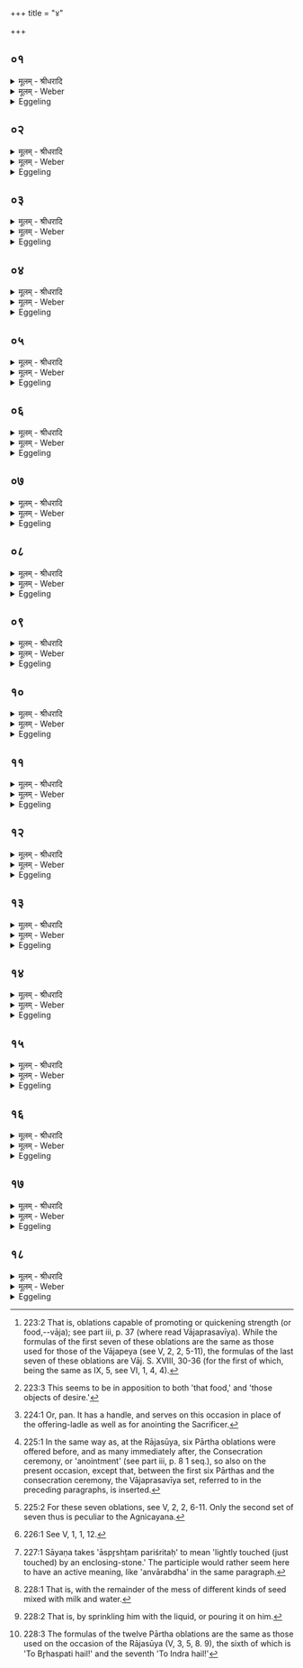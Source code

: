 +++
title = "४"

+++


## ०१
<details><summary>मूलम् - श्रीधरादि</summary>

अथा᳘तो व्वाजप्रसवी᳘यं जुहोति॥  
(त्य᳘) अ᳘न्नं वै व्वा᳘जो ऽन्नप्रसवी᳘यᳫँ᳭ हास्यैतद᳘न्नमे᳘वास्मा ऽएते᳘न प्र᳘सौति॥
</details>

<details><summary>मूलम् - Weber</summary>

अथा᳘तो वाजप्रसवी᳘यं जुहोति॥  
अ᳘न्नं वै वा᳘जो ऽन्नप्रसवी᳘यᳫं हास्यैतद᳘न्नमेॗवास्मा एते᳘न प्र᳘सौति॥
</details>

<details><summary>Eggeling</summary>

1. He then offers the Vājaprasavīya [^egg_379] (set of fourteen libations),--'vāja' (strength, sustenance) means food (anna): it thus is an 'anna-prasavīya' for him, and it is food he thereby raises (pra-sū) for him (Agni).

[^egg_379]: 223:2 That is, oblations capable of promoting or quickening strength (or food,--vāja); see part iii, p. 37 (where read Vājaprasavīya). While the formulas of the first seven of these oblations are the same as those used for those of the Vājapeya (see V, 2, 2, 5-11), the formulas of the last seven of these oblations are Vāj. S. XVIII, 30-36 (for the first of which, being the same as IX, 5, see VI, 1, 4, 4).
</details>

## ०२
<details><summary>मूलम् - श्रीधरादि</summary>

(त्ये) एतद्वा᳘ ऽएनं देवाः᳘॥  
(ऽ) एतेना᳘न्नेन प्री᳘त्वैतैः का᳘मैरभिषि᳘च्यैत᳘या व्व᳘सोर्धा᳘रया᳘ ऽथैनमेतद्भू᳘य ऽए᳘वाप्रीणंस्त᳘थै᳘वैनमय᳘मेत᳘देतेना᳘न्नेन प्री᳘त्वैतैः का᳘मैरभिषि᳘च्यैत᳘या व्व᳘सोर्धा᳘रया᳘ ऽथैनमेतद्भू᳘य ऽएव᳘ प्रीणाति॥
</details>

<details><summary>मूलम् - Weber</summary>

एतद्वा᳘ एनं देवाः᳟॥  
एतेना᳘न्नेन प्रीॗत्वैतैः का᳘मैरभिषि᳘च्यैत᳘या व᳘सोर्धा᳘रया᳘थैनमेतद्भू᳘य एॗवाप्रीणंस्त᳘थैॗवैनमय᳘मेत᳘देतेना᳘न्नेन प्रीॗत्वैतैः का᳘मैरभिषि᳘च्यैत᳘या व᳘सोर्धा᳘रया᳘थैनमेतद्भू᳘य एव᳘ प्रीणाति॥
</details>

<details><summary>Eggeling</summary>

2. For the gods, now that they had gratified him by that food, and consecrated him by those objects of desire, (to wit) by that stream of wealth [^egg_380], hereby gratified him once more; and in like manner does this (Sacrificer), now that he has gratified him by that food, and consecrated him by those objects of desire, that shower of wealth, hereby gratify him once more.

[^egg_380]: 223:3 This seems to be in apposition to both 'that food,' and 'those objects of desire.'
</details>

## ०३
<details><summary>मूलम् - श्रीधरादि</summary>

य᳘द्वे᳘वैत᳘द्वाजप्रसवी᳘यं जुहो᳘ति॥  
(त्य) अभिषेक᳘ ऽए᳘वास्यैष᳘ ऽएतद्वा᳘ ऽएनं देवा᳘ ऽएतेना᳘न्नेन प्री᳘त्वैतैः का᳘मैरभिषि᳘च्यैत᳘या व्व᳘सोर्धा᳘रया᳘ ऽथैनमेतद्भू᳘य ऽए᳘वा᳘भ्यषिञ्चंस्त᳘थै᳘वैनमय᳘मेत᳘देतेना᳘न्नेन[[!!]] प्री᳘त्वैतैः का᳘मैरभिषि᳘च्यैत᳘या व्व᳘सोर्धा᳘रया᳘ ऽथैनमेतद्भू᳘य ऽए᳘वाभि᳘षिञ्चति॥
</details>

<details><summary>मूलम् - Weber</summary>

य᳘द्वेॗवैत᳘द्वाजप्रसवी᳘यं जुहो᳘ति॥  
अभिषेक᳘ एॗवास्यैष᳘ एतद्वा᳘ एतं देवा᳘ एतेना᳘न्नेन प्रीॗत्वैतैः का᳘मैरभिषि᳘च्यैत᳘या व᳘सोर्धा᳘रया᳘थैनमेतद्भू᳘य एॗवाभ्य᳘षिञ्चंस्त᳘थैॗवैनमय᳘मेत᳘देतेना᳘न्नेन प्रीॗत्वैतैः का᳘मैरभिषि᳘च्यैत᳘या व᳘सोर्धा᳘रया᳘थैनमेतद्भू᳘य एॗवाभि᳘षिञ्चति॥
</details>

<details><summary>Eggeling</summary>

3. And, again, as to why he offers the Vājaprasavīya. This, to be sure, is his (Agni's) Abhisheka. For, the gods, having gratified him by that food, and consecrated him by those objects of desire, (to wit) by that shower of wealth, then by this (offering) consecrated him once more; and in like manner does this (Sacrificer), having gratified him by that food, and consecrated him by those objects of desire, that shower of wealth, hereby consecrate him once more.
</details>

## ०४
<details><summary>मूलम् - श्रीधरादि</summary>

सर्व्वौषधं᳘ भवति॥  
स᳘र्व्वमेतद᳘न्नं य᳘त्सर्व्वौषधᳫँ᳭ स᳘र्व्वेणै᳘वैनमेतद᳘न्नेन प्रीणात्य᳘थो स᳘र्व्वेणै᳘वैनमेतद᳘न्नेनाभि᳘षिञ्चति ते᳘षामे᳘कम᳘न्नमु᳘द्धरेत्त᳘स्य᳘ नाश्नीयाद्यावज्जी᳘वमौ᳘दुम्बरेण चमसेनौ᳘दुम्बरेण स्रुवे᳘ण त᳘योरुक्तो ब᳘न्धुश्च᳘तुस्रक्ती भवतश्च᳘तस्रो वै दि᳘शः स᳘र्व्वाभ्य ऽए᳘वैनमेत᳘द्दिग्भ्यो᳘ ऽन्नेन प्रीणात्य᳘थो स᳘र्व्वाभ्य ऽए᳘वैनमेत᳘द्दिग्भ्यो᳘ ऽन्नेनाभि᳘षिञ्चति॥
</details>

<details><summary>मूलम् - Weber</summary>

सर्वौषध᳘म् भवति॥  
स᳘र्वमेतद᳘न्नं य᳘त्सर्वौषधᳫं स᳘र्वेणैॗवैनमेतद᳘न्नेन प्रीणात्य᳘थो स᳘र्वेणैॗवैनमेतद᳘न्नेनाभि᳘षिञ्चति ते᳘षामे᳘कम᳘न्नमु᳘द्धरेत्त᳘स्यॗ नाश्नीयाद्यावज्जी᳘वमौ᳘दुम्बरेण चमसेनौ᳘दुम्बरेण स्रुवे᳘ण त᳘योरुक्तो ब᳘न्धुश्च᳘तुःस्रक्तो भवतश्च᳘तस्रो वै दि᳘शः स᳘र्वाभ्य एॗवैनमेत᳘द्दिग्भ्यो᳘ ऽन्नेन प्रीणात्य᳘थो स᳘र्वाभ्य एॗवैनमेत᳘द्दिग्भ्यो᳘ ऽन्नेनाभि᳘षिञ्चति॥
</details>

<details><summary>Eggeling</summary>

4. It consists of (seeds of) all (kinds of) plants,--that which consists of all plants is all food: he thus gratifies him with all food, and with all food he thus consecrates him. Let him set aside one of these kinds of food, and not eat thereof as long as he lives. With an udumbara (ficus glomerata) cup [^egg_381] and an udumbara dipping-spoon (he offers): the significance of these two has been explained. They are both four-cornered,--there are four quarters: he thus gratifies him with food from every quarter, and by means of food from every quarter he thus consecrates him.

[^egg_381]: 224:1 Or, pan. It has a handle, and serves on this occasion in place of the offering-ladle as well as for anointing the Sacrificer.
</details>

## ०५
<details><summary>मूलम् - श्रीधरादि</summary>

य᳘द्वे᳘वैत᳘द्वाजप्रसवी᳘यं जुहो᳘ति॥  
(त्ये) एता᳘ ह देव᳘ताः सुता᳘ ऽएते᳘न सवे᳘न ये᳘नैत᳘त्सोष्य᳘माणो भ᳘वति ऽता᳘ ऽए᳘वैत᳘त्प्रीणाति ता᳘ ऽअस्मा ऽइष्टाः᳘ प्रीता᳘ ऽएत᳘ᳫँ᳘ सवम᳘नुमन्यन्ते ता᳘भिर᳘नुमतः सूयते य᳘स्मै वै रा᳘जानो राज्य᳘मनुम᳘न्यन्ते स रा᳘जा भवति न स य᳘स्मै न तद्य᳘दग्नौ᳘ जुहो᳘ति त᳘दग्नि᳘मभि᳘षिञ्चत्य᳘थो य᳘देता᳘भ्यो देव᳘ताभ्यो जुहो᳘ति त᳘दु ता᳘न्देवा᳘न्प्रीणाति य᳘ ऽएत᳘स्य सवस्ये᳘शते॥
</details>

<details><summary>मूलम् - Weber</summary>

य᳘द्वेॗवैत᳘द्वाजप्रसवी᳘यं जुहो᳘ति॥  
एता᳘ ह देव᳘ताः सुता᳘ एते᳘न सवे᳘न ये᳘नैत᳘त्सोष्य᳘माणो भ᳘वति ता᳘ एॗवैत᳘त्प्रीणाति ता᳘ अस्मा इष्टाः᳘ प्रीता᳘ एत᳘ᳫं᳘ सवम᳘नुमन्यन्ते ता᳘भिर᳘नुमतः सूयते य᳘स्मै वै रा᳘जानो राज्य᳘मनुम᳘न्यन्ते स रा᳘जा भवति न स य᳘स्मै न तद्य᳘दग्नौ᳘ जुहो᳘ति त᳘दग्नि᳘मभि᳘षिञ्चत्य᳘थ य᳘देता᳘भ्यो देव᳘ताभ्यो जुहोति त᳘दु ता᳘न्देवा᳘न्प्रीणाति य᳘ एत᳘स्य सवस्ये᳘शते॥
</details>

<details><summary>Eggeling</summary>

5. And, again, as to why he performs the Vājaprasavīya;--he thereby gratifies those same deities who have been consecrated by this very rite of consecration by which he is now about to be consecrated, and, thus gratified by offering, they grant him permission (to perform) this rite of consecration, and, permitted by them, he becomes consecrated; for only he becomes king whom the (other) kings allow to assume the royal dignity, but not he whom

they do not (allow to do so). Thus when he offers in the fire he consecrates Agni, and when he offers to these deities, he gratifies those gods who rule over this consecration ceremony.
</details>

## ०६
<details><summary>मूलम् - श्रीधरादि</summary>

(ते᳘ ऽथ) अ᳘थ वा᳘ ऽएत᳘त्पार्थान्य᳘भि जुहोति॥  
(त्ये) एतद्वै᳘ देवा᳘ ऽअकामयन्ता᳘त्रैव स᳘र्व्वैः सवैः᳘ सूयेमही᳘ति ते᳘ ऽत्रैव स᳘र्व्वैः सवै᳘रसूयन्त त᳘थै᳘वैतद्य᳘जमानो᳘ ऽत्रैव स᳘र्व्वैः सवैः᳘ सूयते॥
</details>

<details><summary>मूलम् - Weber</summary>

अ᳘थ वा᳘ एत᳘त्पार्थान्य᳘पि जुहोति॥  
एतद्वै᳘ देवा᳘ अकामयन्ता᳘त्रैव स᳘र्वैः सवैः᳘ सूयेमही᳘ति ते᳘ ऽत्रैव स᳘र्वैः सवै᳘रसूयन्त त᳘थैॗवैतद्य᳘जमानो᳘ ऽत्रैव स᳘र्वैः सवैः᳘ सूयते॥
</details>

<details><summary>Eggeling</summary>

6. And, indeed, he offers here also the Pārtha [^egg_382] (oblations);--for the gods now desired, 'May we be consecrated even on this occasion by all the rites of consecration!' They were indeed consecrated on this occasion by all the rites of consecration; and in like manner is the Sacrificer on this occasion consecrated by all the rites of consecration.

[^egg_382]: 225:1 In the same way as, at the Rājasūya, six Pārtha oblations were offered before, and as many immediately after, the Consecration ceremony, or 'anointment' (see part iii, p. 8 1 seq.), so also on the present occasion, except that, between the first six Pārthas and the consecration ceremony, the Vājaprasavīya set, referred to in the preceding paragraphs, is inserted.
</details>

## ०७
<details><summary>मूलम् - श्रीधरादि</summary>

तद्या᳘नि पार्था᳘नि॥  
ता᳘नि राजसू᳘यस्य व्वाजप्रसवी᳘यं तद्यत्ता᳘नि जुहो᳘ति त᳘द्राजुसू᳘येन सूयते᳘ ऽथ या᳘नि च᳘तुर्दशो᳘त्तराणि त᳘तो या᳘नि सप्त पू᳘र्व्वाणि ता᳘नि व्वाजपे᳘यस्य व्वाजप्रसवी᳘यं तद्यत्ता᳘नि जुहो᳘ति त᳘द्वाजपे᳘येन सूयते᳘ ऽथ या᳘नि सप्तो᳘त्तराणि ता᳘न्यग्नेस्तद्यत्ता᳘नि जुहो᳘ति त᳘दग्निसवे᳘न सूयते॥
</details>

<details><summary>मूलम् - Weber</summary>

तद्या᳘नि पार्था᳘नि॥  
ता᳘नि राजसू᳘यस्य वाजप्रसवी᳘यं तद्यत्ता᳘नि जुहो᳘ति त᳘द्राजुसू᳘येन सूयते᳘ ऽथ या᳘नि च᳘तुर्दशो᳘त्तराणि त᳘तो या᳘नि सप्त पू᳘र्वाणि ता᳘नि वाजपे᳘यस्य वाजप्रसवी᳘यं तद्यत्ता᳘नि जुहो᳘ति त᳘द्वाजपे᳘येन सूयते᳘ ऽथ या᳘नि सप्तो᳘त्तराणि ता᳘न्यग्नेस्तद्यत्ता᳘नि जुहो᳘ति त᳘दग्निसवे᳘न सूयते॥
</details>

<details><summary>Eggeling</summary>

7. Now these Pārtha (oblations) are the Vājaprasavīya of the Rājasūya; and by offering these (oblations) he is consecrated by the Rājasūya; and the first seven of the succeeding fourteen (Vājaprasavīya oblations) are the Vājaprasavīya ceremony of the Vājapeya [^egg_383]: thus, by offering these he is consecrated by the Vājapeya. And what other seven there are, they belong to Agni (or, the Agnicayana): by offering these, he is consecrated by the Agni-consecration.

[^egg_383]: 225:2 For these seven oblations, see V, 2, 2, 6-11. Only the second set of seven thus is peculiar to the Agnicayana.
</details>

## ०८
<details><summary>मूलम् - श्रीधरादि</summary>

स वै᳘ राजसूय᳘स्य पू᳘र्व्वाणि जुहोति॥  
(त्य᳘) अ᳘थ व्वाजपे᳘यस्य रा᳘जा वै᳘ राजुसू᳘येनेष्ट्वा भ᳘वति सम्रा᳘ड्वाजपे᳘येन राज्य᳘मु वा ऽअग्रे᳘ ऽथ सा᳘म्राज्यं त᳘स्माद्वाजपे᳘येनेष्ट्वा न᳘ राजसू᳘येन यजेत प्रत्यवरोहः स य᳘था सम्राट् सन्रा᳘जा स्या᳘त्तादृक्त᳘त्॥
</details>

<details><summary>मूलम् - Weber</summary>

स वै᳘ राजसूय᳘स्य पू᳘र्वाणि जुहोति॥  
अ᳘थ वाजपे᳘यस्य रा᳘जा वै᳘ राजुसू᳘येनेष्ट्वा भ᳘वति सम्रा᳘ड्वाजपे᳘येन राज्य᳘मु वा अग्रे᳘ ऽथ सा᳘म्राज्यं त᳘स्माद्वाजपे᳘येनेष्ट्वा न᳘ राजसू᳘येन यजेत प्रत्यवरोहः स य᳘था सम्राट् सन्रा᳘जा स्या᳘त्तादृक्त᳘त्॥
</details>

<details><summary>Eggeling</summary>

8. He first offers those of the Rājasūya, then those of the Vājapeya; for by performing the Rājasūya one becomes king (rājā) and by the Vājapeya emperor (samrāj), and the position of king is (obtained) first, and thereafter that of

emperor [^egg_384]: hence after performing the Vājapeya, one could not perform the Rājasūya,--it would be a descent, just as if one who is emperor were to become king.

[^egg_384]: 226:1 See V, 1, 1, 12.
</details>

## ०९
<details><summary>मूलम् - श्रीधरादि</summary>

(द) अग्ने᳘रुत्तमा᳘नि जुहोति॥  
स᳘र्व्वे हैते᳘ सवा य᳘दग्निसवः स᳘र्व्वᳫँ᳭ हैत᳘दग्निसवे᳘न सुतो᳘ भवति रा᳘जा च सम्रा᳘ट्च त᳘स्मादग्ने᳘रुत्तमा᳘नि जुहोति॥
</details>

<details><summary>मूलम् - Weber</summary>

अग्ने᳘रुत्तमा᳘नि जुहोति॥  
स᳘र्वे हैते᳘ सवा य᳘दग्निसवः स᳘र्वᳫं हैत᳘दग्निसवे᳘न सुतो᳘ भवति रा᳘जा च सम्रा᳘ट्च त᳘स्मादग्ने᳘रुत्तमा᳘नि जुहोति॥
</details>

<details><summary>Eggeling</summary>

9. Those (seven Vājaprasavīya oblations) of the fire-altar he offers last, for the Agni-consecration indeed is (equal to) all those rites of consecration, and he who is consecrated by the Agni-consecration rite becomes everything, king and emperor: therefore he offers those of the fire-altar last of all.
</details>

## १०
<details><summary>मूलम् - श्रीधरादि</summary>

(त्य᳘) अ᳘थैनं कृष्णाजि᳘ने ऽभिषिञ्चति[[!!]]॥  
यज्ञो वै᳘ कृष्णाजिनं᳘ यज्ञ᳘ ऽए᳘वैनमेत᳘दभि᳘षिञ्चति लोमतश्छ᳘न्दाᳫँ᳭सि वै लो᳘मानि च्छ᳘न्दःस्वे᳘वैनमेत᳘दभि᳘षिञ्चत्युत्तरतस्त᳘स्योप᳘रि ब᳘न्धुः प्राची᳘नग्रीवे तद्धि᳘ देवत्रा[[!!]]॥
</details>

<details><summary>मूलम् - Weber</summary>

अ᳘थैनं कृष्णाजिॗने ऽभि᳘षिञ्चति॥  
यज्ञो वै᳘ कृष्णाजिनं᳘ यज्ञ᳘ एॗवैनमेत᳘दभि᳘षिञ्चति लोमतश्छ᳘न्दांसि वै लो᳘मानि छ᳘न्दःस्वेॗवैनमेत᳘दभिषिञ्चत्युत्तरतस्त᳘स्योप᳘रि ब᳘न्धुः प्राची᳘नग्रीवे तद्धि᳘ देवत्रा᳟॥
</details>

<details><summary>Eggeling</summary>

10. He then anoints him on a black antelope skin,--for the black antelope skin is (a symbol of) the sacrifice: it is thus at the sacrifice that he anoints him. On the hairy side (of the skin),--for the hairs are the metres: on the metres he thus anoints him. On the left (north) side (of the fire-altar he anoints him): the significance of this (will be explained) further on. On (the skin laid down) with the neck-part towards the front, for that (tends) godwards.
</details>

## ११
<details><summary>मूलम् - श्रीधरादि</summary>

तᳫँ᳭ है᳘के दक्षिण᳘तो ऽग्ने᳘रभि᳘षिञ्चन्ति॥  
दक्षिणतो वा ऽअ᳘न्नस्योपचारस्त᳘देनम᳘न्नस्या᳘र्धादभि᳘षिञ्चाम ऽइ᳘ति न त᳘था कुर्यादेषा वै दि᳘क्पितॄणां᳘ क्षिप्रे᳘ हैतां दि᳘शं प्रै᳘ति यं त᳘था ऽभिषिञ्च᳘न्ति॥
</details>

<details><summary>मूलम् - Weber</summary>

तᳫं है᳘के दक्षिणॗतो ऽग्ने᳘रभि᳘षिञ्चन्ति॥  
दक्षिणतो वा अ᳘न्नस्योपचारस्त᳘देनम᳘न्नस्या᳘र्धादभि᳘षिञ्चाम इ᳘ति न त᳘था कुर्यादेषा वै दि᳘क्पितॄणां᳘ क्षिप्रे᳘ हैतां दि᳘शम् प्रै᳘ति यं त᳘थाभिषिञ्च᳘न्ति॥
</details>

<details><summary>Eggeling</summary>

11. Some, however, anoint him on the right (south) side of the fire-altar, on the ground that it is from the right side that food is served, and that they thus anoint him from the food-side. But let him not do so, for that (southern) region belongs to the Fathers, and quickly he goes to that region whom they anoint in that way.
</details>

## १२
<details><summary>मूलम् - श्रीधरादि</summary>

(न्त्या) आहवनी᳘य ऽउ है᳘के ऽभि᳘षिञ्चति॥  
स्वर्गो वै᳘ लोक᳘ ऽआहवनी᳘यस्त᳘देनᳫँ᳭ स्वर्गे᳘ लो᳘के ऽभि᳘षिञ्चाम ऽइ᳘ति न त᳘था कुर्याद्दै᳘वो वा᳘ ऽअस्यैष᳘ ऽआत्मा᳘ मानु᳘षो ऽय᳘मने᳘न हास्य ते म᳘र्त्येनात्म᳘नैतं दै᳘वमात्मा᳘नमनुप्र᳘सजन्ति यं त᳘था ऽभिषिञ्च᳘न्ति॥
</details>

<details><summary>मूलम् - Weber</summary>

आहवनी᳘य उ है᳘के ऽभि᳘षिञ्चति॥  
स्वर्गो वै᳘ लोक᳘ आहवनी᳘यस्त᳘देनᳫं स्वर्गे᳘ लोॗके ऽभि᳘षिञ्चाम इ᳘ति न त᳘था कुर्याद्दै᳘वो वा᳘ अस्यैष᳘ आत्मा᳘ मानुॗषो ऽय᳘मने᳘न हास्य ते म᳘र्त्येनात्म᳘नैतं दै᳘वमात्म᳘नैतं दै᳘वमा᳘नमनुप्र᳘सजन्ति यं त᳘थाभिषिञ्च᳘न्ति॥
</details>

<details><summary>Eggeling</summary>

12. And some, indeed, anoint him on the Āhavanīya, on the ground that the Āhavanīya is the world of heaven, and that they thus anoint him in the world of heaven. But let him not do so, for that (Āhavanīya, the fire-altar,) is his (the Sacrificer's)

divine body, and this (Sacrificer, or Sacrificer's real body) is his human one: they thus attach that divine body of his to this his mortal body, if they anoint him in this way.
</details>

## १३
<details><summary>मूलम् - श्रीधरादि</summary>

(न्त्यु) उत्तरत᳘ ऽए᳘वैनमभि᳘षिञ्चेत्॥  
(दे) एषा᳘ होभ᳘येषां देवमनुष्या᳘णां दिग्यदु᳘दीची प्रा᳘ची स्वा᳘यामे᳘वैनमेत᳘द्दिश्या᳘यत्तं प्र᳘तिष्ठितमभि᳘षिञ्चति न वै स्व᳘ ऽआय᳘तने प्र᳘तिष्ठितो रिष्यति॥
</details>

<details><summary>मूलम् - Weber</summary>

उत्तरत᳘ एॗवैनभि᳘षिञ्चेत्॥  
एषा᳘ होभ᳘येषां देवमनुष्या᳘णां दिग्यदु᳘दीची प्रा᳘ची स्वा᳘यामेॗवैनमेत᳘द्दिश्या᳘यत्तम् प्र᳘तिष्ठितमभि᳘षिञ्चति न वै स्व᳘ आय᳘तने प्र᳘तिष्ठितो रिष्यति॥
</details>

<details><summary>Eggeling</summary>

13. Let him anoint him on the left (north) side and nowhere else, for that north-eastern region belongs to both gods and men: they thus anoint him whilst seated and established in his own region, for he who is established in his own seat suffers no injury.
</details>

## १४
<details><summary>मूलम् - श्रीधरादि</summary>

(त्या᳘) आ᳘सीनं भूत᳘मभि᳘षिञ्चेत्॥  
(दा᳘) आ᳘स्त ऽइव वै᳘ भूतस्ति᳘ष्ठन्तं बु᳘भूषन्तं ति᳘ष्ठतीव वै बु᳘भूषन्बस्ताजिने पु᳘ष्टिकाममभिषिञ्चे᳘त्कृष्णाजिने᳘ ब्रह्मवर्चस᳘काममुभ᳘योरुभ᳘यकामं त᳘दुत्तरतः पु᳘च्छस्यो᳘त्तरलोम प्राची᳘नग्रीवमु᳘पस्तृणाति॥
</details>

<details><summary>मूलम् - Weber</summary>

आ᳘सीनम् भूत᳘मभि᳘षिञ्चेत्॥  
आ᳘स्त इव वै᳘ भूतस्ति᳘ष्ठ्न्तम् बु᳘भूषन्तं ति᳘ष्ठतीव वै बु᳘भूषन्बस्ताजिने पु᳘ष्टिकाममभिषिञ्चे᳘त्कृष्णाजिने᳘ ब्रह्मवर्चस᳘काममुभ᳘योरुभ᳘यकामं त᳘दुत्तरतः पु᳘छस्यो᳘त्तरलोम प्राची᳘नग्रीवमु᳘पस्तृणाति॥
</details>

<details><summary>Eggeling</summary>

14. One who has gained a position in the world should be anointed sitting, for one who has gained a position is seated, so to speak;--and one who is striving to gain one standing, for one who wishes to gain a position, stands, so to speak. On a he-goat's skin should be anointed one desirous of prosperity, on a black-antelope skin one desirous of spiritual lustre, on both (kinds of skins) one desirous of both: that (skin) he spreads north of the tail (of the fire-altar) with its hair uppermost and its neck-part towards the east.
</details>

## १५
<details><summary>मूलम् - श्रीधरादि</summary>

(त्या᳘) आ᳘स्पृष्टं परिश्रि᳘तः॥  
(स्त) तद्य᳘त्कृष्णाजिनमा᳘स्पृष्टं परिश्रि᳘तो भ᳘वति त᳘थो हास्यैष दै᳘व ऽआत्मा᳘ कृष्णाजि᳘ने ऽभि᳘षिक्तो भवत्य᳘थ य᳘देनमन्वा᳘रब्धमग्निं ति᳘ष्ठन्तमभिषिञ्च᳘ति त᳘था हैत᳘स्माद्दै᳘वादभि᳘षेकान्न व्य᳘वच्छिद्यते॥
</details>

<details><summary>मूलम् - Weber</summary>

आ᳘स्पृष्टम् परिश्रि᳘तः॥  
तद्य᳘त्कृष्णाजिनमा᳘स्पृष्टम् परिश्रि᳘तो भ᳘वति त᳘थो हास्यैष दै᳘व आत्मा᳘ कृष्णाजिॗने ऽभि᳘षिक्तो भवत्य᳘थ य᳘देनमन्वा᳘रब्धमग्निं ति᳘ष्ठन्तमभिषिञ्च᳘ति त᳘था हैत᳘स्माद्दै᳘वादभि᳘षेकान्न व्य᳘वछिद्यते॥
</details>

<details><summary>Eggeling</summary>

15. Close to the enclosing-stones [^egg_385]: inasmuch as the black-antelope skin is close to the enclosing-stones, so that divine body of his is consecrated on the black-antelope skin; and inasmuch as he is consecrated whilst keeping hold of the fire-altar he is not cut off from that divine consecration (of the Fire).

[^egg_385]: 227:1 Sāyaṇa takes 'āspr̥shṭam pariśritaḥ' to mean 'lightly touched (just touched) by an enclosing-stone.' The participle would rather seem here to have an active meaning, like 'anvārabdha' in the same paragraph.
</details>

## १६
<details><summary>मूलम् - श्रीधरादि</summary>

(ते ऽग्नौ᳘) अग्नौ᳘ हुत्वा᳘ ऽथैनमभि᳘षिञ्चति॥  
दै᳘वो वा᳘ ऽअस्यैष᳘ ऽआत्मा᳘ मानुषो ऽयं᳘[[!!]] देवा᳘ ऽउ वा ऽअग्रे᳘ ऽथ मनु᳘ष्यास्त᳘स्मादग्नौ᳘ हुत्वा᳘ ऽथैनं त᳘स्यैव प᳘रिशिष्टेनाभि᳘षिञ्चत्य᳘त्र त᳘ᳫँ᳘ स्रुव᳘मनुप्रा᳘स्यति॥
</details>

<details><summary>मूलम् - Weber</summary>

अग्नौ᳘ हुत्वा᳘थैनमभि᳘षिञ्चति॥  
दै᳘वो वा᳘ अस्यैष᳘ आत्मा᳘ मानुॗषो ऽयं᳘ देवा᳘ उ वा अग्रे᳘ ऽथ मनुॗष्यास्त᳘स्मादग्नौ᳘ हुत्वा᳘थैनं त᳘स्यैव प᳘रिषिष्टेनाभि᳘षिञ्चत्य᳘त्र त᳘ᳫं᳘ स्रुव᳘मनुप्रा᳘स्यति॥
</details>

<details><summary>Eggeling</summary>

16. He anoints him after making offering on the fire-altar, for that (altar) is his divine body, and

this (Sacrificer himself) is his human one; and the gods indeed were first, and thereafter the men: therefore, after making offering, he anoints him with what remains over of that same (offering-material) [^egg_386]. He then throws the dipping-spoon after (the oblations into the fire).

[^egg_386]: 228:1 That is, with the remainder of the mess of different kinds of seed mixed with milk and water.
</details>

## १७
<details><summary>मूलम् - श्रीधरादि</summary>

(त्य᳘) अ᳘थैनं दक्षिणं᳘ बाहु᳘मनुपर्यावृ᳘त्याभि᳘षिञ्चति॥  
देव᳘स्य त्वा सवितुः᳘ प्रस᳘वे ऽश्वि᳘नोर्बाहु᳘भ्यां पूष्णो ह᳘स्ताभ्याᳫँ᳭ स᳘रस्वत्यै व्वाचो᳘ यन्तु᳘र्यन्त्रे᳘णाग्नेः सा᳘म्राज्येनाभि᳘षिञ्चामी᳘ति व्वाग्वै स᳘रस्वती त᳘स्या ऽइदᳫँ᳭ स᳘र्व्वं यन्त्र᳘ᳫँ᳘ सवितृ᳘प्रसूत ऽए᳘वैनमेत᳘दने᳘न स᳘र्व्वेण स᳘रस्वत्यै व्वाचो᳘ यन्तु᳘र्यन्त्रे᳘णाग्नेः सा᳘म्राज्येनाभि᳘षिञ्चत्य᳘त्र तं᳘ चमस᳘मनुप्रा᳘स्यति यद᳘त्र व्वि᳘लिप्तं तन्ने᳘द्बहि᳘र्धा ऽग्नेर᳘सदि᳘ति॥
</details>

<details><summary>मूलम् - Weber</summary>

अ᳘थैनं दक्षिण᳘म् बाहु᳘मनुपर्यावृ᳘त्याभि᳘षिञ्चति॥  
देव᳘स्य त्वा सवितुः᳘ प्रसॗवे ऽश्वि᳘नोर्बाहु᳘भ्याम् पूष्णो ह᳘स्ताभ्याᳫं स᳘रस्वत्यै वाचो᳘ यन्तु᳘र्यन्त्रे᳘णाग्नेः सा᳘म्राज्येनाभि᳘षिञ्चामी᳘ति वाग्वै स᳘रस्वती त᳘स्या इदᳫं स᳘र्वं यन्त्र᳘ᳫं᳘ सवितृ᳘प्रसूत एॗवैनमेत᳘दने᳘न स᳘र्वेण स᳘रस्वत्यै वाचो᳘ यन्तुर्यन्त्रे᳘णाग्नेः सा᳘म्राज्येनाभि᳘षिञ्चत्यत्र तं᳘ चमस᳘मनुप्रा᳘स्यति यद᳘त्र वि᳘लिप्तं तन्ने᳘द्बहिॗर्धाग्नेर᳘सदि᳘ति॥
</details>

<details><summary>Eggeling</summary>

17. Placing himself near the (Sacrificer's) right arm, he then anoints him [^egg_387], with (Vāj. S. XVIII, 3-7), 'At the impulse of the divine Savitr̥, I anoint thee, by the arms of the Aśvins, by the hands of Pūshan, by the support of Sarasvatī Vāc, the supporter, by the universal sovereignty of Agni!'--for Sarasvatī is Vāc (speech), and hers is all this support. Impelled by Savitr̥, he thus anoints him by all this support of Sarasvatī Vāc, the supporter, and by the universal sovereignty of Agni. Here he throws the cup (into the fire), lest what is anointed (with offering material) should remain outside the fire.

[^egg_387]: 228:2 That is, by sprinkling him with the liquid, or pouring it on him.
</details>

## १८
<details><summary>मूलम् - श्रीधरादि</summary>

तं वै म᳘ध्ये पार्था᳘नामभि᳘षिञ्चति॥  
संव्वत्सरो वै᳘ पार्था᳘नि संव्वत्सर᳘स्यै᳘वैनमेत᳘न्मध्यत ऽआ᳘दधाति ष᳘ट् पुर᳘स्ताज्जुहो᳘ति ष᳘डुप᳘रिष्टात्षड्वा᳘ ऽऋत᳘व ऽऋतु᳘भिरे᳘वैनमेत᳘त्सुषुवाण᳘मुभय᳘तः प᳘रिगृह्णाति बृ᳘हस्प᳘तिः पू᳘र्व्वेषामुत्तमो भ᳘वती᳘न्द्र ऽउ᳘त्तरेषां प्रथमो ब्र᳘ह्म वै बृ᳘हस्प᳘तिः क्षत्रमि᳘न्द्रो ब्र᳘ह्मणा चै᳘वैनमेत᳘त्क्षत्रे᳘ण च सुषुवाण᳘मुभय᳘तः[[!!]] प᳘रिगृह्णाति॥
</details>
<details><summary>मूलम् - Weber</summary>

तं वै म᳘ध्ये पार्था᳘नामभि᳘षिञ्चति॥  
संवत्सरो वै᳘ पार्था᳘नि संवत्सर᳘स्यैॗवैनमेत᳘न्मध्यत आ᳘दधाति ष᳘ट् पुर᳘स्ताज्जुहो᳘ति ष᳘डुप᳘रिष्टात्षड्वा᳘ ऋत᳘व ऋतु᳘भिरेॗवैनमेत᳘त᳘त्सुषुवाण᳘मुभय᳘तः प᳘रिगृह्णाति बृ᳘हस्प᳘तिः पू᳘र्वेषामुत्तमो भ᳘वतीन्द्र उ᳘त्तरेषाम् प्रथमो ब्र᳘ह्म वै बृ᳘हस्पतिः क्षत्रमि᳘न्द्रो ब्र᳘ह्मणा चैॗवैनमेत᳘त्क्षत्रे᳘ण च सुषुवाण᳘मुभ᳘यतः प᳘रिगृह्णाति॥
</details>
<details><summary>Eggeling</summary>

18. He anoints him h the middle of the Pārtha oblations, for the Pārtha oblations are the year: he thus places him in the middle of the year. Six he offers before, and six after (the consecration ceremony), for there are six seasons: by the seasons he thus encloses (guards) him who is consecrated on both sides. Br̥haspati is the last of the first (six [^egg_388]), and Indra the first of the

[^egg_388]: 228:3 The formulas of the twelve Pārtha oblations are the same as those used on the occasion of the Rājasūya (V, 3, 5, 8. 9), the sixth of which is 'To Br̥haspati hail!' and the seventh 'To Indra hail!'

last (six),--Br̥haspati is the priesthood (or priestly office), and Indra is the nobility (or political power): by the priesthood and the nobility he thus encloses him who is consecrated on both sides.
</details>


